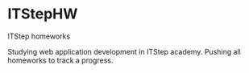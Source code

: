 # ITStepHW
ITStep homeworks

Studying web application development in ITStep academy.
Pushing all homeworks to track a progress.
